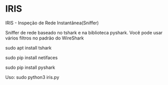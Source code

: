 # IRIS
IRIS - Inspeção de Rede Instantânea(Sniffer)

Sniffer de rede baseado no tshark e na biblioteca pyshark.
Você pode usar vários filtros no padrão do WireShark


sudo apt install tshark

sudo pip install netifaces

sudo pip install pyshark

Uso:
sudo python3 iris.py
